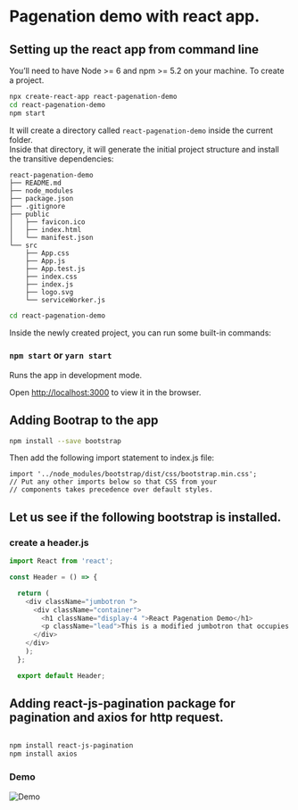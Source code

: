 # Pagenation demo with react app.

## Setting up the react app from command line

You’ll need to have Node >= 6 and npm >= 5.2 on your machine. To create a project. </br>


```sh
npx create-react-app react-pagenation-demo
cd react-pagenation-demo
npm start

```
It will create a directory called `react-pagenation-demo` inside the current folder.<br>
Inside that directory, it will generate the initial project structure and install the transitive dependencies:

```
react-pagenation-demo
├── README.md
├── node_modules
├── package.json
├── .gitignore
├── public
│   ├── favicon.ico
│   ├── index.html
│   └── manifest.json
└── src
    ├── App.css
    ├── App.js
    ├── App.test.js
    ├── index.css
    ├── index.js
    ├── logo.svg
    └── serviceWorker.js
```
```sh
cd react-pagenation-demo 
```

Inside the newly created project, you can run some built-in commands:

### `npm start` or `yarn start`

Runs the app in development mode.<br>

Open [http://localhost:3000](http://localhost:3000) to view it in the browser.

## Adding Bootrap to the app

```sh
npm install --save bootstrap
```

Then add the following import statement to index.js file:

```
import '../node_modules/bootstrap/dist/css/bootstrap.min.css';
// Put any other imports below so that CSS from your
// components takes precedence over default styles.
```

## Let us see if the following bootstrap is installed.

### create a header.js

```js
import React from 'react';

const Header = () => {

  return (
    <div className="jumbotron ">
      <div className="container">
        <h1 className="display-4 ">React Pagenation Demo</h1>
        <p className="lead">This is a modified jumbotron that occupies the entire horizontal space of its parent.</p>
      </div>
    </div>
    );
  };

  export default Header;
```

## Adding react-js-pagination package for pagination and axios for http request.

```sh

npm install react-js-pagination
npm install axios

```

### Demo

![Demo](https://i.imgur.com/Nb0Q0oS.gif)


